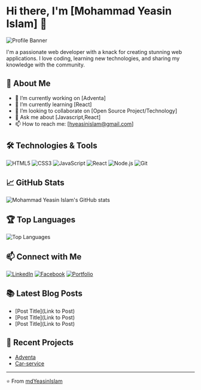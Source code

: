# Hi there, I'm [Mohammad Yeasin Islam] 👋

![Profile Banner](https://user-images.githubusercontent.com/35267447/206916906-9bfb66d9-c419-44c2-908a-4885e610425f.gif)

I'm a passionate web developer with a knack for creating stunning web applications. I love coding, learning new technologies, and sharing my knowledge with the community.

## 🚀 About Me
- 🔭 I’m currently working on [Adventa]
- 🌱 I’m currently learning [React]
- 👯 I’m looking to collaborate on [Open Source Project/Technology]
- 💬 Ask me about [Javascript,React]
- 📫 How to reach me: [hyeasinislam@gmail.com]

## 🛠️ Technologies & Tools
![HTML5](https://img.shields.io/badge/-HTML5-E34F26?style=flat&logo=html5&logoColor=white)
![CSS3](https://img.shields.io/badge/-CSS3-1572B6?style=flat&logo=css3&logoColor=white)
![JavaScript](https://img.shields.io/badge/-JavaScript-F7DF1E?style=flat&logo=javascript&logoColor=black)
![React](https://img.shields.io/badge/-React-61DAFB?style=flat&logo=react&logoColor=black)
![Node.js](https://img.shields.io/badge/-Node.js-339933?style=flat&logo=node.js&logoColor=white)
![Git](https://img.shields.io/badge/-Git-F05032?style=flat&logo=git&logoColor=white)

## 📈 GitHub Stats
![Mohammad Yeasin Islam's GitHub stats](https://github-readme-stats.vercel.app/api?username=mdYeasinIslam&show_icons=true&theme=radical)

## 🏆 Top Languages
![Top Languages](https://github-readme-stats.vercel.app/api/top-langs/?username=mdYeasinIslam&layout=compact&theme=radical)

## 📫 Connect with Me
[![LinkedIn](https://img.shields.io/badge/-LinkedIn-0A66C2?style=flat&logo=LinkedIn&logoColor=white)](https://linkedin.com/in/md-yeasin-islam-1b17b3293/)
[![Facebook](https://img.shields.io/badge/-Twitter-1DA1F2?style=flat&logo=Twitter&logoColor=white)](https://www.facebook.com/profile.php?id=100011183114419)
[![Portfolio](https://img.shields.io/badge/-Portfolio-000000?style=flat&logo=firefox&logoColor=white)](https://yourportfolio.com)

## 📚 Latest Blog Posts
<!-- BLOG-POST-LIST:START -->
- [Post Title](Link to Post)
- [Post Title](Link to Post)
- [Post Title](Link to Post)
<!-- BLOG-POST-LIST:END -->

## 📝 Recent Projects
- [Adventa](https://655b09c18ad8c550c822db8b--aquamarine-mochi-76b629.netlify.app/home)
- [Car-service](https://practice-firebase-58-41d5d.web.app/home)

---

⭐️ From [mdYeasinIslam](https://github.com/mdYeasinIslam)
